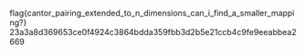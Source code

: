 flag{cantor_pairing_extended_to_n_dimensions_can_i_find_a_smaller_mapping?}
23a3a8d369653ce0f4924c3864bdda359fbb3d2b5e21ccb4c9fe9eeabbea2669
